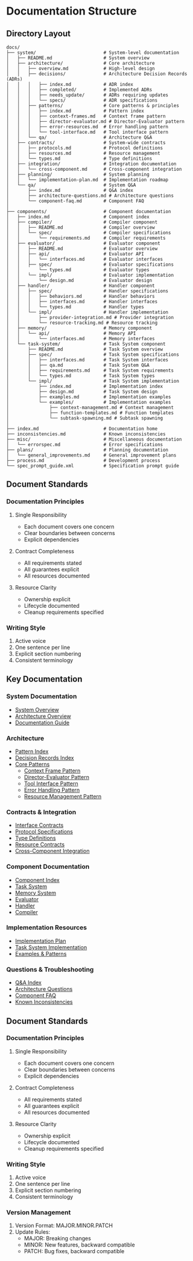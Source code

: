 # Documentation Structure

## Directory Layout
```
docs/
├── system/                         # System-level documentation
│   ├── README.md                   # System overview
│   ├── architecture/               # Core architecture
│   │   ├── overview.md             # High-level design
│   │   ├── decisions/              # Architecture Decision Records (ADRs)
│   │   │   ├── index.md            # ADR index
│   │   │   ├── completed/          # Implemented ADRs
│   │   │   ├── needs_update/       # ADRs requiring updates
│   │   │   └── specs/              # ADR specifications
│   │   ├── patterns/               # Core patterns & principles
│   │   │   ├── index.md            # Pattern index
│   │   │   ├── context-frames.md   # Context frame pattern
│   │   │   ├── director-evaluator.md # Director-Evaluator pattern
│   │   │   ├── error-resources.md  # Error handling pattern
│   │   │   └── tool-interface.md   # Tool interface pattern
│   │   └── qa/                     # Architecture Q&A
│   ├── contracts/                  # System-wide contracts
│   │   ├── protocols.md            # Protocol definitions
│   │   ├── resources.md            # Resource management
│   │   └── types.md                # Type definitions
│   ├── integration/                # Integration documentation
│   │   └── cross-component.md      # Cross-component integration
│   ├── planning/                   # System planning
│   │   └── implementation-plan.md  # Implementation roadmap
│   └── qa/                         # System Q&A
│       ├── index.md                # Q&A index
│       ├── architecture-questions.md # Architecture questions
│       └── component-faq.md        # Component FAQ
│
├── components/                     # Component documentation
│   ├── index.md                    # Component index
│   ├── compiler/                   # Compiler component
│   │   ├── README.md               # Compiler overview
│   │   └── spec/                   # Compiler specifications
│   │       └── requirements.md     # Compiler requirements
│   ├── evaluator/                  # Evaluator component
│   │   ├── README.md               # Evaluator overview
│   │   ├── api/                    # Evaluator API
│   │   │   └── interfaces.md       # Evaluator interfaces
│   │   ├── spec/                   # Evaluator specifications
│   │       └── types.md            # Evaluator types
│   │   └── impl/                   # Evaluator implementation
│   │       └── design.md           # Evaluator design
│   ├── handler/                    # Handler component
│   │   ├── spec/                   # Handler specifications
│   │   │   ├── behaviors.md        # Handler behaviors
│   │   │   ├── interfaces.md       # Handler interfaces
│   │   │   └── types.md            # Handler types
│   │   └── impl/                   # Handler implementation
│   │       ├── provider-integration.md # Provider integration
│   │       └── resource-tracking.md # Resource tracking
│   ├── memory/                     # Memory component
│   │   └── api/                    # Memory API
│   │       └── interfaces.md       # Memory interfaces
│   └── task-system/                # Task System component
│       ├── README.md               # Task System overview
│       ├── spec/                   # Task System specifications
│       │   ├── interfaces.md       # Task System interfaces
│       │   ├── qa.md               # Task System Q&A
│       │   ├── requirements.md     # Task System requirements
│       │   └── types.md            # Task System types
│       └── impl/                   # Task System implementation
│           ├── index.md            # Implementation index
│           ├── design.md           # Task System design
│           ├── examples.md         # Implementation examples
│           └── examples/           # Implementation examples
│               ├── context-management.md # Context management
│               ├── function-templates.md # Function templates
│               └── subtask-spawning.md # Subtask spawning
│
├── index.md                        # Documentation home
├── inconsistencies.md              # Known inconsistencies
├── misc/                           # Miscellaneous documentation
│   └── errorspec.md                # Error specifications
├── plans/                          # Planning documentation
│   └── general_improvements.md     # General improvement plans
├── process.md                      # Development process
└── spec_prompt_guide.xml           # Specification prompt guide
```

## Document Standards

### Documentation Principles
1. Single Responsibility
   - Each document covers one concern
   - Clear boundaries between concerns
   - Explicit dependencies

2. Contract Completeness
   - All requirements stated
   - All guarantees explicit
   - All resources documented

3. Resource Clarity
   - Ownership explicit
   - Lifecycle documented
   - Cleanup requirements specified

### Writing Style
1. Active voice
2. One sentence per line
3. Explicit section numbering
4. Consistent terminology

## Key Documentation

### System Documentation
- [System Overview](./system/README.md)
- [Architecture Overview](./system/architecture/overview.md)
- [Documentation Guide](./system/docs-guide.md)

### Architecture
- [Pattern Index](./system/architecture/patterns/index.md)
- [Decision Records Index](./system/architecture/decisions/index.md)
- [Core Patterns](./system/architecture/patterns)
  - [Context Frame Pattern](./system/architecture/patterns/context-frames.md)
  - [Director-Evaluator Pattern](./system/architecture/patterns/director-evaluator.md)
  - [Tool Interface Pattern](./system/architecture/patterns/tool-interface.md)
  - [Error Handling Pattern](./system/architecture/patterns/errors.md)
  - [Resource Management Pattern](./system/architecture/patterns/resource-management.md)

### Contracts & Integration
- [Interface Contracts](./system/contracts/interfaces.md)
- [Protocol Specifications](./system/contracts/protocols.md)
- [Type Definitions](./system/contracts/types.md)
- [Resource Contracts](./system/contracts/resources.md)
- [Cross-Component Integration](./system/integration/cross-component.md)

### Component Documentation
- [Component Index](./components/index.md)
- [Task System](./components/task-system/README.md)
- [Memory System](./components/memory/README.md)
- [Evaluator](./components/evaluator/README.md)
- [Handler](./components/handler/README.md)
- [Compiler](./components/compiler/README.md)

### Implementation Resources
- [Implementation Plan](./system/planning/implementation-plan.md)
- [Task System Implementation](./components/task-system/impl/design.md)
- [Examples & Patterns](./components/task-system/impl/examples.md)

### Questions & Troubleshooting
- [Q&A Index](./system/qa/index.md)
- [Architecture Questions](./system/qa/architecture-questions.md)
- [Component FAQ](./system/qa/component-faq.md)
- [Known Inconsistencies](./inconsistencies.md)

## Document Standards

### Documentation Principles
1. Single Responsibility
   - Each document covers one concern
   - Clear boundaries between concerns
   - Explicit dependencies

2. Contract Completeness
   - All requirements stated
   - All guarantees explicit
   - All resources documented

3. Resource Clarity
   - Ownership explicit
   - Lifecycle documented
   - Cleanup requirements specified

### Writing Style
1. Active voice
2. One sentence per line
3. Explicit section numbering
4. Consistent terminology

### Version Management
1. Version Format: MAJOR.MINOR.PATCH
2. Update Rules:
   - MAJOR: Breaking changes
   - MINOR: New features, backward compatible
   - PATCH: Bug fixes, backward compatible

